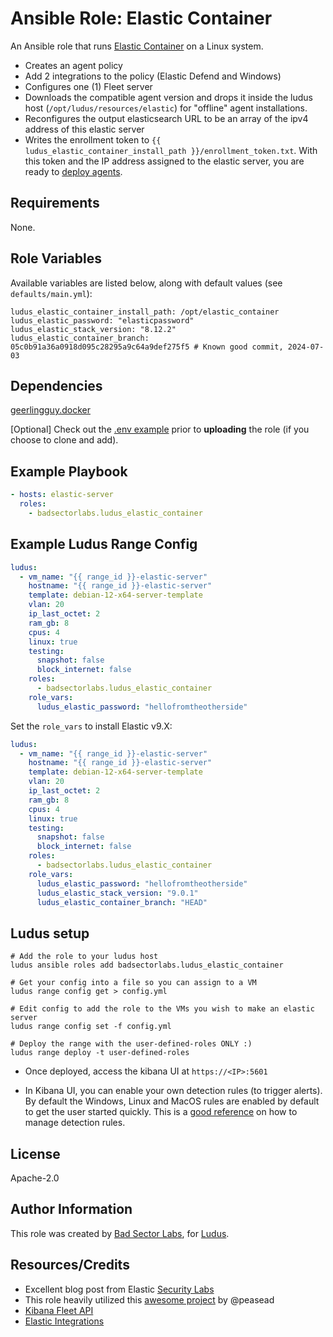 # Ansible Role: Elastic Container

An Ansible role that runs [Elastic Container](https://github.com/peasead/elastic-container) on a Linux system.

- Creates an agent policy
- Add 2 integrations to the policy (Elastic Defend and Windows)
- Configures one (1) Fleet server
- Downloads the compatible agent version and drops it inside the ludus host (`/opt/ludus/resources/elastic`) for "offline" agent installations.
- Reconfigures the output elasticsearch URL to be an array of the ipv4 address of this elastic server
- Writes the enrollment token to `{{ ludus_elastic_container_install_path }}/enrollment_token.txt`. With this token and the IP address assigned to the elastic server, you are ready to [deploy agents](https://github.com/badsectorlabs/ludus_elastic_agent).

## Requirements

None.

## Role Variables

Available variables are listed below, along with default values (see `defaults/main.yml`):

    ludus_elastic_container_install_path: /opt/elastic_container
    ludus_elastic_password: "elasticpassword"
    ludus_elastic_stack_version: "8.12.2"
    ludus_elastic_container_branch: 05c0b91a36a0918d095c28295a9c64a9def275f5 # Known good commit, 2024-07-03

## Dependencies

[geerlingguy.docker](https://github.com/geerlingguy/ansible-role-docker)

[Optional] Check out the [.env example](./files/env.example) prior to **uploading** the role (if you choose to clone and add).

## Example Playbook

```yaml
- hosts: elastic-server
  roles:
    - badsectorlabs.ludus_elastic_container
```

## Example Ludus Range Config

```yaml
ludus:
  - vm_name: "{{ range_id }}-elastic-server"
    hostname: "{{ range_id }}-elastic-server"
    template: debian-12-x64-server-template
    vlan: 20
    ip_last_octet: 2
    ram_gb: 8
    cpus: 4
    linux: true
    testing:
      snapshot: false
      block_internet: false
    roles:
      - badsectorlabs.ludus_elastic_container
    role_vars:
      ludus_elastic_password: "hellofromtheotherside"
```

Set the `role_vars` to install Elastic v9.X:
```yaml
ludus:
  - vm_name: "{{ range_id }}-elastic-server"
    hostname: "{{ range_id }}-elastic-server"
    template: debian-12-x64-server-template
    vlan: 20
    ip_last_octet: 2
    ram_gb: 8
    cpus: 4
    linux: true
    testing:
      snapshot: false
      block_internet: false
    roles:
      - badsectorlabs.ludus_elastic_container
    role_vars:
      ludus_elastic_password: "hellofromtheotherside"
      ludus_elastic_stack_version: "9.0.1"
      ludus_elastic_container_branch: "HEAD"
```

## Ludus setup

```
# Add the role to your ludus host
ludus ansible roles add badsectorlabs.ludus_elastic_container

# Get your config into a file so you can assign to a VM
ludus range config get > config.yml

# Edit config to add the role to the VMs you wish to make an elastic server
ludus range config set -f config.yml

# Deploy the range with the user-defined-roles ONLY :)
ludus range deploy -t user-defined-roles
```

- Once deployed, access the kibana UI at `https://<IP>:5601`

- In Kibana UI, you can enable your own detection rules (to trigger alerts). By default the Windows, Linux and MacOS rules are enabled by default to get the user started quickly. This is a [good reference](https://www.elastic.co/guide/en/security/current/rules-ui-management.html) on how to manage detection rules.

## License

Apache-2.0

## Author Information

This role was created by [Bad Sector Labs](https://badsectorlabs.com/), for [Ludus](https://ludus.cloud/).

## Resources/Credits

- Excellent blog post from Elastic [Security Labs](https://www.elastic.co/security-labs/the-elastic-container-project)
- This role heavily utilized this [awesome project](https://github.com/peasead/elastic-container) by @peasead
- [Kibana Fleet API](https://www.elastic.co/guide/en/fleet/8.12/fleet-api-docs.html)
- [Elastic Integrations](https://www.elastic.co/guide/en/security/8.12/create-defend-policy-api.html)
